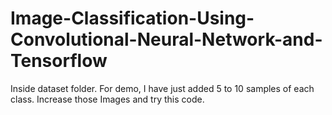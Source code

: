 # Image-Classification-Using-Convolutional-Neural-Network-and-Tensorflow


Inside dataset folder. For demo, I have just added 5 to 10 samples of each class. Increase those Images and try this code.
